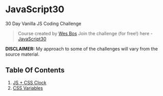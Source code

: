 # JavaScript30
30 Day Vanilla JS Coding Challenge 

> Course created by [Wes Bos](https://github.com/wesbos)
> Join the challenge (for free!) here - [JavaScript30](https://javascript30.com/account)

**DISCLAIMER:** My approach to some of the challenges will vary from the source material.

## Table Of Contents

1. [JS + CSS Clock](https://github.com/dotPROSPECT/JavaScript30/tree/master/01%20-%20JS%20and%20CSS%20Clock)
2. [CSS Variables](https://github.com/dotPROSPECT/JavaScript30/tree/master/02%20-%20CSS%20Variables)
